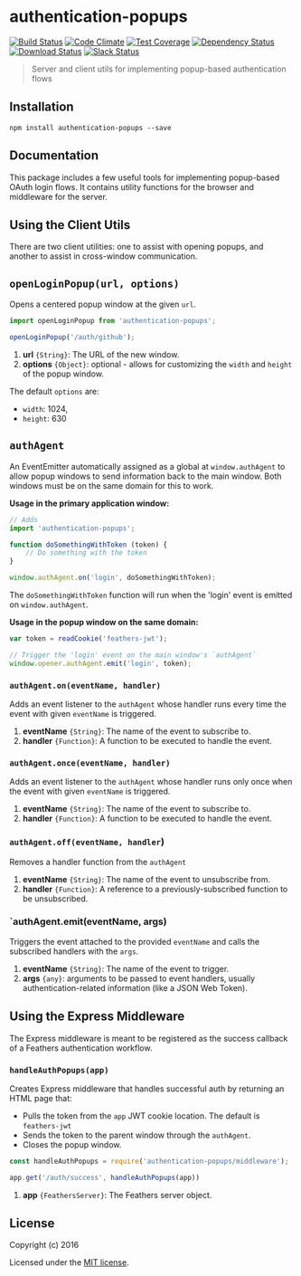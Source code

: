 # authentication-popups

[![Build Status](https://travis-ci.org/feathersjs/authentication-popups.png?branch=master)](https://travis-ci.org/feathersjs/authentication-popups)
[![Code Climate](https://codeclimate.com/github/feathersjs/authentication-popups/badges/gpa.svg)](https://codeclimate.com/github/feathersjs/authentication-popups)
[![Test Coverage](https://codeclimate.com/github/feathersjs/authentication-popups/badges/coverage.svg)](https://codeclimate.com/github/feathersjs/authentication-popups/coverage)
[![Dependency Status](https://img.shields.io/david/feathersjs/authentication-popups.svg?style=flat-square)](https://david-dm.org/feathersjs/authentication-popups)
[![Download Status](https://img.shields.io/npm/dm/authentication-popups.svg?style=flat-square)](https://www.npmjs.com/package/authentication-popups)
[![Slack Status](http://slack.feathersjs.com/badge.svg)](http://slack.feathersjs.com)

> Server and client utils for implementing popup-based authentication flows

## Installation

```
npm install authentication-popups --save
```

## Documentation

This package includes a few useful tools for implementing popup-based OAuth login flows.  It contains utility functions for the browser and middleware for the server.

## Using the Client Utils
There are two client utilities: one to assist with opening popups, and another to assist in cross-window communication.

## `openLoginPopup(url, options)`
Opens a centered popup window at the given `url`.

```js
import openLoginPopup from 'authentication-popups';

openLoginPopup('/auth/github');
```

1. **url** `{String}`: The URL of the new window.
2. **options** `{Object}`: optional - allows for customizing the `width` and `height` of the popup window.

The default `options` are:
* `width`: 1024,
* `height`: 630

## `authAgent`

An EventEmitter automatically assigned as a global at `window.authAgent` to allow popup windows to send information back to the main window.  Both windows must be on the same domain for this to work.

**Usage in the primary application window:**

```js
// Adds 
import 'authentication-popups';

function doSomethingWithToken (token) {
	// Do something with the token
}

window.authAgent.on('login', doSomethingWithToken);
```
The `doSomethingWithToken` function will run when the 'login' event is emitted on `window.authAgent`.

**Usage in the popup window on the same domain:**
```js
var token = readCookie('feathers-jwt');

// Trigger the 'login' event on the main window's `authAgent`
window.opener.authAgent.emit('login', token);
```

### `authAgent.on(eventName, handler)`

Adds an event listener to the `authAgent` whose handler runs every time the event with given `eventName` is triggered.
1. **eventName** `{String}`: The name of the event to subscribe to.
2. **handler** `{Function}`: A function to be executed to handle the event.

### `authAgent.once(eventName, handler)`

Adds an event listener to the `authAgent` whose handler runs only once when the event with given `eventName` is triggered.
1. **eventName** `{String}`: The name of the event to subscribe to.
2. **handler** `{Function}`: A function to be executed to handle the event.

### `authAgent.off(eventName, handler`)

Removes a handler function from the `authAgent`
1. **eventName** `{String}`: The name of the event to unsubscribe from.
2. **handler** `{Function}`: A reference to a previously-subscribed function to be unsubscribed.

### `authAgent.emit(eventName, args)

Triggers the event attached to the provided `eventName` and calls the subscribed handlers with the `args`.
1. **eventName** `{String}`: The name of the event to trigger.
2. **args** `{any}`: arguments to be passed to event handlers, usually authentication-related information (like a JSON Web Token).

## Using the Express Middleware

The Express middleware is meant to be registered as the success callback of a Feathers authentication workflow.

### `handleAuthPopups(app)`

Creates Express middleware that handles successful auth by returning an HTML page that:
* Pulls the token from the `app` JWT cookie location. The default is `feathers-jwt`
* Sends the token to the parent window through the `authAgent`.
* Closes the popup window.

```js
const handleAuthPopups = require('authentication-popups/middleware');

app.get('/auth/success', handleAuthPopups(app))
```

1. **app** `{FeathersServer}`: The Feathers server object.

## License

Copyright (c) 2016

Licensed under the [MIT license](LICENSE).
